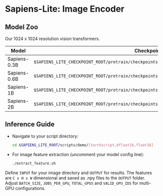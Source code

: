 # Sapiens-Lite: Image Encoder

## Model Zoo
Our 1024 x 1024 resolution vision transformers.

| Model         | Checkpoint Path
|---------------|--------------------------------------------------------------------------------------------------
| Sapiens-0.3B  | `$SAPIENS_LITE_CHECKPOINT_ROOT/pretrain/checkpoints/sapiens_0.3b/sapiens_0.3b_epoch_1600_$MODE.pt2`
| Sapiens-0.6B  | `$SAPIENS_LITE_CHECKPOINT_ROOT/pretrain/checkpoints/sapiens_0.6b/sapiens_0.6b_epoch_1600_$MODE.pt2`
| Sapiens-1B  | `$SAPIENS_LITE_CHECKPOINT_ROOT/pretrain/checkpoints/sapiens_1b/sapiens_1b_epoch_173_$MODE.pt2`
| Sapiens-2B  | `$SAPIENS_LITE_CHECKPOINT_ROOT/pretrain/checkpoints/sapiens_2b/sapiens_2b_epoch_660_$MODE.pt2`


## Inference Guide

- Navigate to your script directory:
  ```bash
  cd $SAPIENS_LITE_ROOT/scripts/demo/[torchscript,bfloat16,float16]
  ```
- For image feature extraction (uncomment your model config line):
  ```bash
  ./extract_feature.sh
  ```

Define `INPUT` for your image directory and `OUTPUT` for results. The features are ```C x H x W``` dimensional and saved as .npy files to the `OUTPUT` folder.\
Adjust `BATCH_SIZE`, `JOBS_PER_GPU`, `TOTAL_GPUS` and `VALID_GPU_IDS` for multi-GPU configurations.
